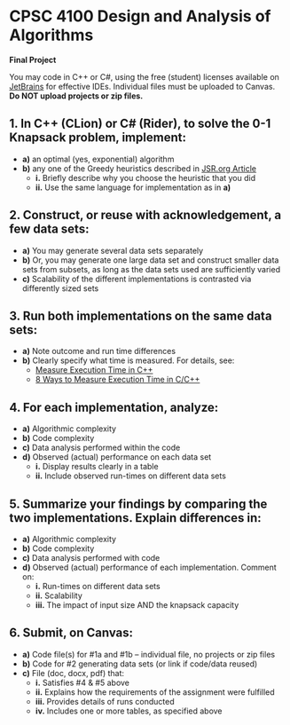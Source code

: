 # CPSC 4100 Design and Analysis of Algorithms  
**Final Project**

You may code in C++ or C#, using the free (student) licenses available on [JetBrains](https://www.jetbrains.com/) for effective IDEs. Individual files must be uploaded to Canvas.  
**Do NOT upload projects or zip files.**

## 1. In C++ (CLion) or C# (Rider), to solve the 0-1 Knapsack problem, implement:
   - **a)** an optimal (yes, exponential) algorithm  
   - **b)** any one of the Greedy heuristics described in [JSR.org Article](https://www.jsr.org/hs/index.php/path/article/view/5660/2586)
     - **i.** Briefly describe why you choose the heuristic that you did  
     - **ii.** Use the same language for implementation as in **a)**

## 2. Construct, or reuse with acknowledgement, a few data sets:
   - **a)** You may generate several data sets separately  
   - **b)** Or, you may generate one large data set and construct smaller data sets from subsets, as long as the data sets used are sufficiently varied  
   - **c)** Scalability of the different implementations is contrasted via differently sized sets  

## 3. Run both implementations on the same data sets:
   - **a)** Note outcome and run time differences  
   - **b)** Clearly specify what time is measured. For details, see:
     - [Measure Execution Time in C++](https://www.geeksforgeeks.org/measure-execution-time-function-cpp/)
     - [8 Ways to Measure Execution Time in C/C++](https://levelup.gitconnected.com/8-ways-to-measure-execution-time-in-c-c-48634458d0f9)
     
## 4. For each implementation, analyze:
   - **a)** Algorithmic complexity  
   - **b)** Code complexity  
   - **c)** Data analysis performed within the code  
   - **d)** Observed (actual) performance on each data set  
     - **i.** Display results clearly in a table  
     - **ii.** Include observed run-times on different data sets  

## 5. Summarize your findings by comparing the two implementations. Explain differences in:
   - **a)** Algorithmic complexity  
   - **b)** Code complexity  
   - **c)** Data analysis performed with code  
   - **d)** Observed (actual) performance of each implementation. Comment on:
     - **i.** Run-times on different data sets  
     - **ii.** Scalability  
     - **iii.** The impact of input size AND the knapsack capacity  

## 6. Submit, on Canvas:
   - **a)** Code file(s) for #1a and #1b – individual file, no projects or zip files  
   - **b)** Code for #2 generating data sets (or link if code/data reused)  
   - **c)** File (doc, docx, pdf) that:
     - **i.** Satisfies #4 & #5 above  
     - **ii.** Explains how the requirements of the assignment were fulfilled  
     - **iii.** Provides details of runs conducted  
     - **iv.** Includes one or more tables, as specified above
